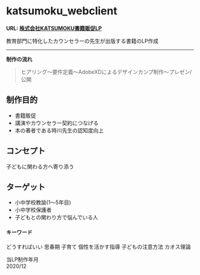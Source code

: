 # katsumoku_webclient
**URL: [株式会社KATSUMOKU書籍販促LP](https://hata1225.github.io/katsumoku_webclient/)**

教育部門に特化したカウンセラーの先生が出版する書籍のLP作成
*****
**制作の流れ**  
>ヒアリング〜要件定義〜AdobeXDによるデザインカンプ制作〜プレゼン/公開  

## 制作目的
- 書籍販促
- 講演やカウンセラー契約につなげる
- 本の著者である時川先生の認知度向上

## コンセプト
子どもに関わる方へ寄り添う

## ターゲット
- 小中学校教諭(1〜5年目)
- 小中学校保護者
- 子どもとの関わり方で悩んでいる人

#### キーワード
どうすればいい 思春期 子育て 個性を活かす指導 子どもの注意方法 カオス理論

当LP制作年月  
2020/12
